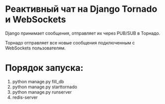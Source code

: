# Реактивный чат на Django Tornado и WebSockets

Django принимает сообщения, отправляет их через PUB/SUB в Торнадо.

Торнадо отправляет все новые сообщения подключенным с WebSockets пользователям.

# Порядок запуска:

1. python manage.py fill_db
2. python manage.py starttornado
3. python manage.py runserver
4. redis-server